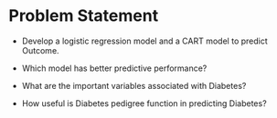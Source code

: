 # Problem Statement
- Develop a logistic regression model and a CART model to predict Outcome. 

- Which model has better predictive performance? 

- What are the important variables associated with Diabetes?

- How useful is Diabetes pedigree function in predicting Diabetes?
